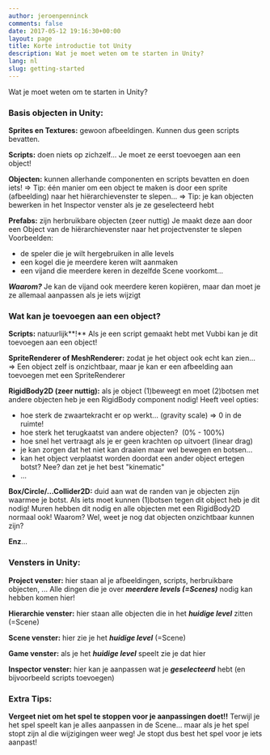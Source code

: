 ```yaml
---
author: jeroenpenninck
comments: false
date: 2017-05-12 19:16:30+00:00
layout: page
title: Korte introductie tot Unity
description: Wat je moet weten om te starten in Unity?
lang: nl
slug: getting-started
---
```


Wat je moet weten om te starten in Unity?


### Basis objecten in Unity:


**Sprites en Textures:** gewoon afbeeldingen. Kunnen dus geen scripts bevatten.

**Scripts:** doen niets op zichzelf... Je moet ze eerst toevoegen aan een object!

**Objecten:** kunnen allerhande componenten en scripts bevatten en doen iets!
=> Tip: één manier om een object te maken is door een sprite (afbeelding) naar het hiërarchievenster te slepen...
=> Tip: je kan objecten bewerken in het Inspector venster als je ze geselecteerd hebt

**Prefabs:** zijn herbruikbare objecten (zeer nuttig)
Je maakt deze aan door een Object van de hiërarchievenster naar het projectvenster te slepen
Voorbeelden:

  * de speler die je wilt hergebruiken in alle levels
  * een kogel die je meerdere keren wilt aanmaken
  * een vijand die meerdere keren in dezelfde Scene voorkomt...

_**Waarom?**_ Je kan de vijand ook meerdere keren kopiëren, maar dan moet je ze allemaal aanpassen als je iets wijzigt

### Wat kan je toevoegen aan een object?

**Scripts:** natuurlijk**!** Als je een script gemaakt hebt met Vubbi kan je dit toevoegen aan een object!

**SpriteRenderer of MeshRenderer:** zodat je het object ook echt kan zien...
=> Een object zelf is onzichtbaar, maar je kan er een afbeelding aan toevoegen met een SpriteRenderer

**RigidBody2D (zeer nuttig):** als je object (1)beweegt en moet (2)botsen met andere objecten heb je een RigidBody component nodig!
Heeft veel opties:

  * hoe sterk de zwaartekracht er op werkt... (gravity scale) => 0 in de ruimte!
  * hoe sterk het terugkaatst van andere objecten?  (0% - 100%)
  * hoe snel het vertraagt als je er geen krachten op uitvoert (linear drag)
  * je kan zorgen dat het niet kan draaien maar wel bewegen en botsen...
  * kan het object verplaatst worden doordat een ander object ertegen botst?
Nee? dan zet je het best "kinematic"
  * ...

**Box/Circle/...Collider2D:** duid aan wat de randen van je objecten zijn waarmee je botst. Als iets moet kunnen (1)botsen tegen dit object heb je dit nodig!
Muren hebben dit nodig en alle objecten met een RigidBody2D normaal ook!
Waarom? Wel, weet je nog dat objecten onzichtbaar kunnen zijn?

**Enz**...

### Vensters in Unity:

**Project venster:** hier staan al je afbeeldingen, scripts, herbruikbare objecten, ...
Alle dingen die je over **_meerdere levels (=Scenes)_** nodig kan hebben komen hier!

**Hierarchie venster:** hier staan alle objecten die in het **_huidige level_** zitten (=Scene)

**Scene venster:** hier zie je het _**huidige level**_ (=Scene)

**Game venster:** als je het _**huidige level**_ speelt zie je dat hier

**Inspector venster:** hier kan je aanpassen wat je _**geselecteerd**_ hebt (en bijvoorbeeld scripts toevoegen)


### Extra Tips:

**Vergeet niet om het spel te stoppen voor je aanpassingen doet!!**
Terwijl je het spel speelt kan je alles aanpassen in de Scene... maar als je het spel stopt zijn al die wijzigingen weer weg! Je stopt dus best het spel voor je iets aanpast!

